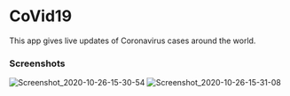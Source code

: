 # CoVid19
This app gives live updates of Coronavirus cases around the world. 

### Screenshots
![Screenshot_2020-10-26-15-30-54](https://user-images.githubusercontent.com/47930771/97194422-0c186c00-17a2-11eb-9b1e-5ce345d96c22.png)
![Screenshot_2020-10-26-15-31-08](https://user-images.githubusercontent.com/47930771/97194543-2a7e6780-17a2-11eb-85be-d28eb76a7b4d.png)
